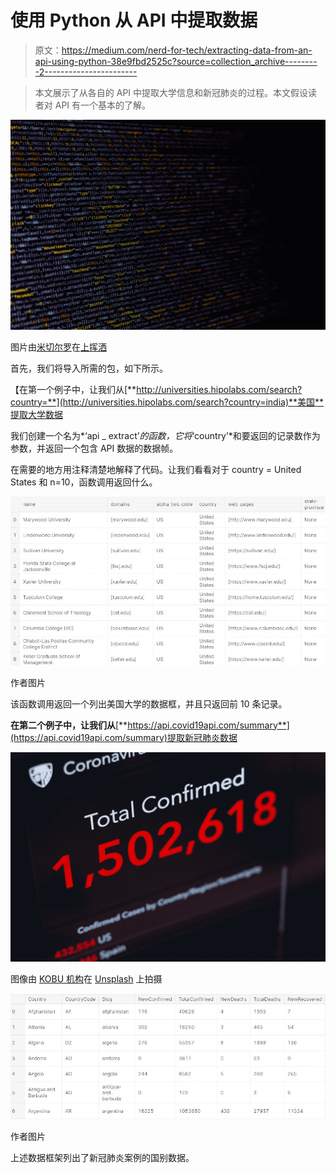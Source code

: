 # 使用 Python 从 API 中提取数据

> 原文：<https://medium.com/nerd-for-tech/extracting-data-from-an-api-using-python-38e9fbd2525c?source=collection_archive---------2----------------------->

> 本文展示了从各自的 API 中提取大学信息和新冠肺炎的过程。本文假设读者对 API 有一个基本的了解。

![](img/86d2749d45a11fd2f1a84960e49c3cab.png)

图片由[米切尔罗](https://unsplash.com/@mitchel3uo?utm_source=medium&utm_medium=referral)在[上挥洒](https://unsplash.com/?utm_source=medium&utm_medium=referral)

首先，我们将导入所需的包，如下所示。

【在第一个例子中，让我们从[**http://universities.hipolabs.com/search?country=**](http://universities.hipolabs.com/search?country=india)**美国**提取大学数据

我们创建一个名为*‘api _ extract’*的函数，它将*‘country’*和要返回的记录数作为参数，并返回一个包含 API 数据的数据帧。

在需要的地方用注释清楚地解释了代码。让我们看看对于 country = United States 和 n=10，函数调用返回什么。

![](img/59ddf2009af790a965f8e2c1ce8869b3.png)

作者图片

该函数调用返回一个列出美国大学的数据框，并且只返回前 10 条记录。

**在第二个例子中，让我们从**[**https://api.covid19api.com/summary**](https://api.covid19api.com/summary)提取新冠肺炎数据

![](img/6f935656282e8aabec373371645ea1ec.png)

图像由 [KOBU 机构](https://unsplash.com/@kobuagency?utm_source=medium&utm_medium=referral)在 [Unsplash](https://unsplash.com/?utm_source=medium&utm_medium=referral) 上拍摄

![](img/af1c882f1d9212d2da7a406a1ddfb677.png)

作者图片

上述数据框架列出了新冠肺炎案例的国别数据。
